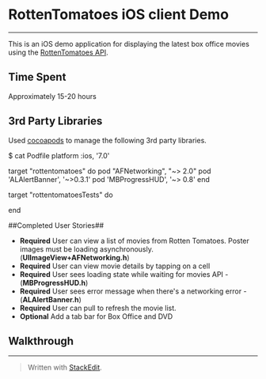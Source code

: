 RottenTomatoes iOS client Demo
==============================

------------------------------
This is an iOS demo application for displaying the latest box office movies using the [RottenTomatoes API](http://developer.rottentomatoes.com/).

## Time Spent ##
Approximately 15-20 hours

## 3rd Party Libraries ##

Used [cocoapods](http://cocoapods.org/) to manage the following 3rd party libraries.

$ cat Podfile
platform :ios, '7.0'

target "rottentomatoes" do
pod "AFNetworking", "~> 2.0"
pod 'ALAlertBanner', '~>0.3.1'
pod 'MBProgressHUD', '~> 0.8'
end

target "rottentomatoesTests" do

end



##Completed User Stories##

 - **Required** User can view a list of movies from Rotten Tomatoes.  Poster images must be loading asynchronously.(**UIImageView+AFNetworking.h**)
 - **Required** User can view movie details by tapping on a cell
 - **Required** User sees loading state while waiting for movies API - (**MBProgressHUD.h**)
 - **Required** User sees error message when there's a networking error - (**ALAlertBanner.h**)
 - **Required** User can pull to refresh the movie list.
 - **Optional** Add a tab bar for Box Office and DVD

## Walkthrough ##
----------



 
> Written with [StackEdit](https://stackedit.io/).

